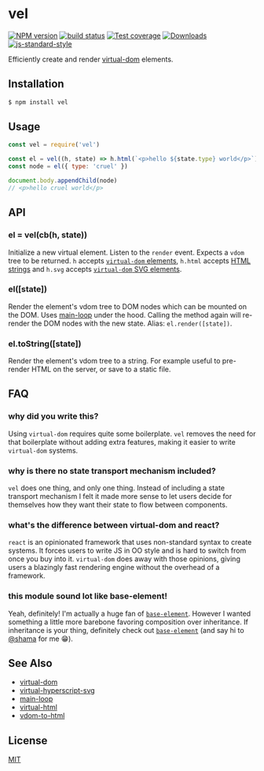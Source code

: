 # vel
[![NPM version][npm-image]][npm-url]
[![build status][travis-image]][travis-url]
[![Test coverage][codecov-image]][codecov-url]
[![Downloads][downloads-image]][downloads-url]
[![js-standard-style][standard-image]][standard-url]

Efficiently create and render
[virtual-dom](https://github.com/Matt-Esch/virtual-dom) elements.

## Installation
```bash
$ npm install vel
```

## Usage
```js
const vel = require('vel')

const el = vel((h, state) => h.html(`<p>hello ${state.type} world</p>`))
const node = el({ type: 'cruel' })

document.body.appendChild(node)
// <p>hello cruel world</p>
```

## API
### el = vel(cb(h, state))
Initialize a new virtual element.  Listen to the `render` event. Expects a
`vdom` tree to be returned. `h` accepts [`virtual-dom` elements](https://github.com/Matt-Esch/virtual-dom),
`h.html` accepts 
[HTML strings](https://github.com/substack/virtual-hyperscript-svg) and `h.svg`
accepts
[`virtual-dom` SVG elements](https://github.com/substack/virtual-hyperscript-svg).

### el([state])
Render the element's vdom tree to DOM nodes which can be mounted on the DOM.
Uses [main-loop](https://github.com/Raynos/main-loop) under the hood. Calling
the method again will re-render the DOM nodes with the new state. Alias:
`el.render([state])`.

### el.toString([state])
Render the element's vdom tree to a string. For example useful to pre-render
HTML on the server, or save to a static file.

## FAQ
### why did you write this?
Using `virtual-dom` requires quite some boilerplate. `vel` removes the need for
that boilerplate without adding extra features, making it easier to write
`virtual-dom` systems.

### why is there no state transport mechanism included?
`vel` does one thing, and only one thing. Instead of including a state transport
mechanism I felt it made more sense to let users decide for themselves how they
want their state to flow between components.

### what's the difference between virtual-dom and react?
`react` is an opinionated framework that uses non-standard syntax to create
systems. It forces users to write JS in OO style and is hard to switch from
once you buy into it. `virtual-dom` does away with those opinions, giving users
a blazingly fast rendering engine without the overhead of a framework.

### this module sound lot like base-element!
Yeah, definitely! I'm actually a huge fan of
[`base-element`](https://www.npmjs.com/package/base-element). However I wanted
something a little more barebone favoring composition over inheritance. If
inheritance is your thing, definitely check out
[`base-element`](https://www.npmjs.com/package/base-element) (and say hi to
[@shama](https://github.com/shama) for me :grin:).

## See Also
- [virtual-dom](https://github.com/Matt-Esch/virtual-dom)
- [virtual-hyperscript-svg](https://github.com/substack/virtual-hyperscript-svg)
- [main-loop](https://github.com/Raynos/main-loop)
- [virtual-html](https://github.com/azer/virtual-html)
- [vdom-to-html](https://github.com/nthtran/vdom-to-html/)

## License
[MIT](https://tldrlegal.com/license/mit-license)

[npm-image]: https://img.shields.io/npm/v/vel.svg?style=flat-square
[npm-url]: https://npmjs.org/package/vel
[travis-image]: https://img.shields.io/travis/yoshuawuyts/vel/master.svg?style=flat-square
[travis-url]: https://travis-ci.org/yoshuawuyts/vel
[codecov-image]: https://img.shields.io/codecov/c/yoshuawuyts/vel/master.svg?style=flat-square
[codecov-url]: https://codecov.io/github/yoshuawuyts/vel
[downloads-image]: http://img.shields.io/npm/dm/vel.svg?style=flat-square
[downloads-url]: https://npmjs.org/package/vel
[standard-image]: https://img.shields.io/badge/code%20style-standard-brightgreen.svg?style=flat-square
[standard-url]: https://github.com/feross/standard
